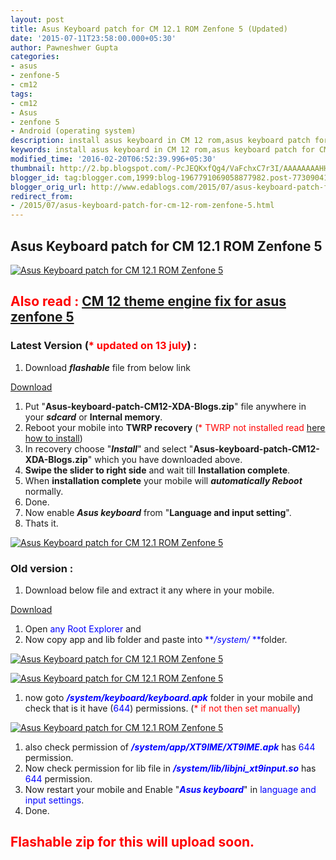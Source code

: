 ```yaml
---
layout: post
title: Asus Keyboard patch for CM 12.1 ROM Zenfone 5 (Updated)
date: '2015-07-11T23:58:00.000+05:30'
author: Pawneshwer Gupta
categories:
- asus
- zenfone-5
- cm12
tags:
- cm12
- Asus
- zenfone 5
- Android (operating system)
description: install asus keyboard in CM 12 rom,asus keyboard patch for CM 12 rom zenfone 5,asus keyboard for zenfone 5 for CM 12 rom patch
keywords: install asus keyboard in CM 12 rom,asus keyboard patch for CM 12 rom zenfone 5,asus keyboard for zenfone 5 for CM 12 rom patch
modified_time: '2016-02-20T06:52:39.996+05:30'
thumbnail: http://2.bp.blogspot.com/-PcJEQKxfQg4/VaFchxC7r3I/AAAAAAAAHH0/Zs1HEn0b-QE/s72-c/Asus-Keyboard-patch-for-CM-12-ROM-Zenfone-5-1.png
blogger_id: tag:blogger.com,1999:blog-1967791069058877982.post-773090413159776597
blogger_orig_url: http://www.edablogs.com/2015/07/asus-keyboard-patch-for-cm-12-rom-zenfone-5.html
redirect_from:
- /2015/07/asus-keyboard-patch-for-cm-12-rom-zenfone-5.html
---
```


## Asus Keyboard patch for CM 12.1 ROM Zenfone 5

[![Asus Keyboard patch for CM 12.1 ROM Zenfone 5](http://2.bp.blogspot.com/-PcJEQKxfQg4/VaFchxC7r3I/AAAAAAAAHH0/Zs1HEn0b-QE/s320/Asus-Keyboard-patch-for-CM-12-ROM-Zenfone-5-1.png "Asus Keyboard patch for CM 12.1 ROM Zenfone 5")](http://2.bp.blogspot.com/-PcJEQKxfQg4/VaFchxC7r3I/AAAAAAAAHH0/Zs1HEn0b-QE/s1600/Asus-Keyboard-patch-for-CM-12-ROM-Zenfone-5-1.png)

## <span style="color: red;">Also read :</span> [CM 12 theme engine fix for asus zenfone 5](http://www.xdablogs.com/2015/07/cm-12-theme-engine-fix-for-asus-zenfone.html)

### Latest Version (<span style="color: red;">* updated on 13 july</span>) :

1.  Download _**flashable**_ file from below link

[Download](https://dl.dropboxusercontent.com/u/55163217/Asus-keyboard-patch-CM12-XDA-Blogs.zip)

1.  Put "**Asus-keyboard-patch-CM12-XDA-Blogs.zip**" file anywhere in your **_sdcard_** or **Internal memory**.
2.  Reboot your mobile into **TWRP recovery** (<span style="color: red;">* TWRP not installed read [here how to install](http://www.xdablogs.com/2015/06/twrp-recovery-for-zenfone-5-stable.html)</span>)
3.  In recovery choose "**_Install_**" and select "**Asus-keyboard-patch-CM12-XDA-Blogs.zip**" which you have downloaded above.
4.  **Swipe the slider to right side** and wait till **Installation complete**.
5.  When **installation complete** your mobile will **_automatically Reboot_** normally.
6.  Done.
7.  Now enable **_Asus keyboard_** from "**Language and input setting**".
8.  Thats it.

[![Asus Keyboard patch for CM 12.1 ROM Zenfone 5](http://1.bp.blogspot.com/-JLj_HucKPBs/VaM8LkwViKI/AAAAAAAAHIw/IhGNgL0VUFA/s320/Asus-Keyboard-patch-for-CM-12-ROM-Zenfone-5-5-compressor.png "Asus Keyboard patch for CM 12.1 ROM Zenfone 5")](http://1.bp.blogspot.com/-JLj_HucKPBs/VaM8LkwViKI/AAAAAAAAHIw/IhGNgL0VUFA/s1600/Asus-Keyboard-patch-for-CM-12-ROM-Zenfone-5-5-compressor.png)

### Old version :

1.  Download below file and extract it any where in your mobile.

[Download](https://userscloud.com/hhec1rvq8z4f)

1.  Open <span style="color: blue;">any Root Explorer</span> and
2.  Now copy app and lib folder and paste into <span style="color: blue;">**_/system/_ **</span>folder.

[![Asus Keyboard patch for CM 12.1 ROM Zenfone 5](http://1.bp.blogspot.com/-RwA0AlaGVv8/VaFcl6a8XSI/AAAAAAAAHIQ/c5fMIrog8_A/s320/Asus-Keyboard-patch-for-CM-12-ROM-Zenfone-5-2.png "Asus Keyboard patch for CM 12.1 ROM Zenfone 5")](http://1.bp.blogspot.com/-RwA0AlaGVv8/VaFcl6a8XSI/AAAAAAAAHIQ/c5fMIrog8_A/s1600/Asus-Keyboard-patch-for-CM-12-ROM-Zenfone-5-2.png)

[![Asus Keyboard patch for CM 12.1 ROM Zenfone 5](http://3.bp.blogspot.com/-_7QqyLv453U/VaFcieBQ1fI/AAAAAAAAHH8/IC5qIGDve8k/s320/Asus-Keyboard-patch-for-CM-12-ROM-Zenfone-5-3.png "Asus Keyboard patch for CM 12.1 ROM Zenfone 5")](http://3.bp.blogspot.com/-_7QqyLv453U/VaFcieBQ1fI/AAAAAAAAHH8/IC5qIGDve8k/s1600/Asus-Keyboard-patch-for-CM-12-ROM-Zenfone-5-3.png)

1.  now goto _**<span style="color: blue;">/system/keyboard/keyboard.apk</span>**_ folder in your mobile and check that is it have (<span style="color: blue;">644</span>) permissions. (<span style="color: red;">* if not then set manually</span>)

[![Asus Keyboard patch for CM 12.1 ROM Zenfone 5](http://4.bp.blogspot.com/-Q7KgQLuFB8o/VaFclpgF_kI/AAAAAAAAHIM/CEqdvW2_-cE/s320/Asus-Keyboard-patch-for-CM-12-ROM-Zenfone-5-4.png "Asus Keyboard patch for CM 12.1 ROM Zenfone 5")](http://4.bp.blogspot.com/-Q7KgQLuFB8o/VaFclpgF_kI/AAAAAAAAHIM/CEqdvW2_-cE/s1600/Asus-Keyboard-patch-for-CM-12-ROM-Zenfone-5-4.png)

1.  also check permission of **_<span style="color: blue;">/system/app/XT9IME/XT9IME.apk</span>_** has <span style="color: blue;">644</span> permission.
2.  Now check permission for lib file in <span style="color: blue;">**_/system/lib/libjni_xt9input.so_**</span> has <span style="color: blue;">644</span> permission.
3.  Now restart your mobile and Enable "<span style="color: blue;">_**Asus keyboard**_</span>" in <span style="color: blue;">language and input settings</span>.
4.  Done.

## <span style="color: red;">Flashable zip for this will upload soon.</span>